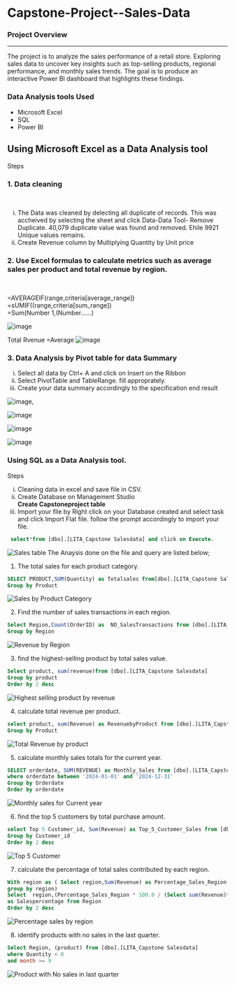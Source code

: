 # Capstone-Project--Sales-Data

### Project Overview
---
The project is to  analyze the sales performance of a retail store. Exploring sales data to uncover key insights such as top-selling products, regional performance, and monthly sales trends. The goal is to produce an interactive Power BI dashboard that highlights these findings.

### Data Analysis tools Used
- Microsoft Excel
- SQL
- Power BI

## Using Microsoft Excel as a Data Analysis tool
Steps
<h3>1. Data cleaning </h3><br/>
    <ol type="i"> 
     <li>The Data was cleaned by delecting all duplicate of records. This was accheived by selecting the sheet and click Data-Data Tool- Remove Duplicate. 40,079 duplicate value was found and removed. Ehile 9921 Unique values remains. </li>
     <li> Create Revenue column by Multiplying Quantity by Unit price</li>
    </ol>

 <h3>2. Use Excel formulas to calculate metrics such as average sales per product and
total revenue by region.</h3><br/>

=AVERAGEIF(range,criteria[average_range])</h3><br/>
 =sUMIF((range,criteria[sum_range])</h3><br/>
 =Sum(Number 1,(Number......)

![image](https://github.com/user-attachments/assets/22b6b8f9-780d-49f5-90d9-19627fdd8eab)

Total Rvenue	=Average
![image](https://github.com/user-attachments/assets/f6d39e20-d7c7-4b15-b9c5-7e4b41dce9d9)


<h3>3. Data Analysis by Pivot table for data Summary</h3>  
     <ol type="i"> 
   <li>Select all data by Ctrl+ A and click on  Insert on the Ribbon</li>
  <li> Select PivotTable and TableRange. fill approprately. </li>
   <li>Create your data summary accordingly to the specification end result </li>
     </ol>

![image](https://github.com/user-attachments/assets/1c5c057f-b033-4b45-b9be-7a5c6492c535),

![image](https://github.com/user-attachments/assets/b8df6d90-b52a-43bd-ba4b-6d3facf52097)

![image](https://github.com/user-attachments/assets/b816b4db-3783-45d1-bccb-fab9b525c070)

![image](https://github.com/user-attachments/assets/ba55fc34-a222-4bc4-ae66-64028b0a5aa9)




     
### Using SQL as a Data Analysis tool.
Steps
<ol type="i">
<li> Cleaning data in excel and save file in CSV.</li>
<li> Create Database on Management Studio </li>
    <strong>Create Capstoneproject table</strong>
<li> Import your file by Right click on your Database created and select task and click Import Flat file. follow the prompt accordingly to import your file.</li>
</ol>

```SQL
 select*from [dbo].[LITA_Capstone Salesdata] and click on Execute.
 ```
![Sales table](https://github.com/SGaniyat/Capstone-Project--Sales-Data/blob/6620cfd2d9aea15e16c98e2bd8f4203ad13312bc/Sales%20Table.png)
   The Anaysis done on the file and query are listed below;

1. The total sales for each product category.

```SQL
SELECT PRODUCT,SUM(Quantity) as Totalsales from[dbo].[LITA_Capstone Salesdata]
Group by Product
```
![Sales by Product Category](https://github.com/SGaniyat/Capstone-Project--Sales-Data/blob/5c7b25848672645c7253099e6e725577fe6890b7/Sales%20by%20Product.png)

2. Find the number of sales transactions in each region.
```SQL
Select Region,Count(OrderID) as  NO_SalesTransactions from [dbo].[LITA_Capstone Salesdata]
Group by Region
```
![Revenue by Region](https://github.com/SGaniyat/Capstone-Project--Sales-Data/blob/6620cfd2d9aea15e16c98e2bd8f4203ad13312bc/Sales%20traction%20by%20Region.png)

3. find the highest-selling product by total sales value.
```SQL
Select product, sum(revenue)from [dbo].[LITA_Capstone Salesdata]
Group by product
Order by 2 desc
```
![Highest selling product by revenue](https://github.com/SGaniyat/Capstone-Project--Sales-Data/blob/6620cfd2d9aea15e16c98e2bd8f4203ad13312bc/Highest%20Revenue.png)

4. calculate total revenue per product.
```SQL
select product, sum(Revenue) as RevenuebyProduct from [dbo].[LITA_Capstone Salesdata]
Group by Product
```
![Total Revenue by product](https://github.com/SGaniyat/Capstone-Project--Sales-Data/blob/6620cfd2d9aea15e16c98e2bd8f4203ad13312bc/Revenue%20by%20Product%20(2).png)

5. calculate monthly sales totals for the current year.
```SQL
SELECT orderdate, SUM(REVENUE) as Monthly_Sales from [dbo].[LITA_Capstone Salesdata]
where orderdate between '2024-01-01' and '2024-12-31'
Group by Orderdate 
Order by orderdate
```
![Monthly sales for Current year](https://github.com/SGaniyat/Capstone-Project--Sales-Data/blob/6620cfd2d9aea15e16c98e2bd8f4203ad13312bc/Monthly%20sales%20for%20current%20year.png)

6. find the top 5 customers by total purchase amount.
```SQL
select Top 5 Customer_id, Sum(Revenue) as Top_5_Customer_Sales from [dbo].[LITA_Capstone Salesdata]
Group by Customer_id
Order by 2 desc
```
![Top 5 Customer](https://github.com/SGaniyat/Capstone-Project--Sales-Data/blob/6620cfd2d9aea15e16c98e2bd8f4203ad13312bc/5%20top%20Customers.png)

7. calculate the percentage of total sales contributed by each region.
```SQL
With region as ( Select region,Sum(Revenue) as Percentage_Sales_Region from [dbo].[LITA_Capstone Salesdata]
group by region)
Select  region,(Percentage_Sales_Region * 100.0 / (Select sum(Revenue)from [dbo].[LITA_Capstone Salesdata])) 
as Salespercentage from Region
Order by 2 desc
```
![Percentage sales by region](https://github.com/SGaniyat/Capstone-Project--Sales-Data/blob/6620cfd2d9aea15e16c98e2bd8f4203ad13312bc/percentage%20of%20sales%20by%20region.png)

8. identify products with no sales in the last quarter.
```SQL
Select Region, (product) from [dbo].[LITA_Capstone Salesdata]
where Quantity < 0
and month >= 9
```
![Product with No sales in last quarter](https://github.com/SGaniyat/Capstone-Project--Sales-Data/blob/6620cfd2d9aea15e16c98e2bd8f4203ad13312bc/Product%20with%20no%20Sales.png)
